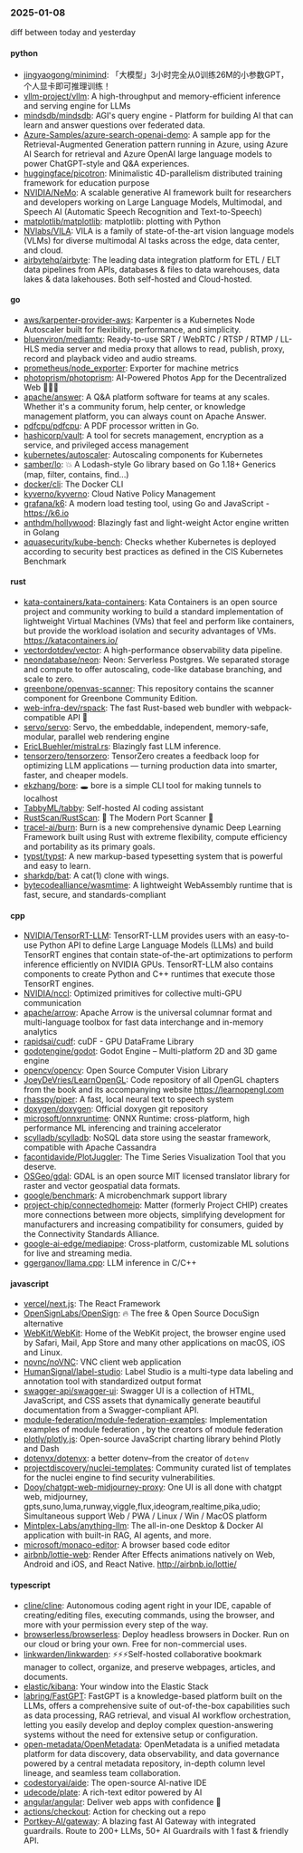 ### 2025-01-08
diff between today and yesterday

#### python
* [jingyaogong/minimind](https://github.com/jingyaogong/minimind): 「大模型」3小时完全从0训练26M的小参数GPT，个人显卡即可推理训练！
* [vllm-project/vllm](https://github.com/vllm-project/vllm): A high-throughput and memory-efficient inference and serving engine for LLMs
* [mindsdb/mindsdb](https://github.com/mindsdb/mindsdb): AGI's query engine - Platform for building AI that can learn and answer questions over federated data.
* [Azure-Samples/azure-search-openai-demo](https://github.com/Azure-Samples/azure-search-openai-demo): A sample app for the Retrieval-Augmented Generation pattern running in Azure, using Azure AI Search for retrieval and Azure OpenAI large language models to power ChatGPT-style and Q&A experiences.
* [huggingface/picotron](https://github.com/huggingface/picotron): Minimalistic 4D-parallelism distributed training framework for education purpose
* [NVIDIA/NeMo](https://github.com/NVIDIA/NeMo): A scalable generative AI framework built for researchers and developers working on Large Language Models, Multimodal, and Speech AI (Automatic Speech Recognition and Text-to-Speech)
* [matplotlib/matplotlib](https://github.com/matplotlib/matplotlib): matplotlib: plotting with Python
* [NVlabs/VILA](https://github.com/NVlabs/VILA): VILA is a family of state-of-the-art vision language models (VLMs) for diverse multimodal AI tasks across the edge, data center, and cloud.
* [airbytehq/airbyte](https://github.com/airbytehq/airbyte): The leading data integration platform for ETL / ELT data pipelines from APIs, databases & files to data warehouses, data lakes & data lakehouses. Both self-hosted and Cloud-hosted.

#### go
* [aws/karpenter-provider-aws](https://github.com/aws/karpenter-provider-aws): Karpenter is a Kubernetes Node Autoscaler built for flexibility, performance, and simplicity.
* [bluenviron/mediamtx](https://github.com/bluenviron/mediamtx): Ready-to-use SRT / WebRTC / RTSP / RTMP / LL-HLS media server and media proxy that allows to read, publish, proxy, record and playback video and audio streams.
* [prometheus/node_exporter](https://github.com/prometheus/node_exporter): Exporter for machine metrics
* [photoprism/photoprism](https://github.com/photoprism/photoprism): AI-Powered Photos App for the Decentralized Web 🌈💎✨
* [apache/answer](https://github.com/apache/answer): A Q&A platform software for teams at any scales. Whether it's a community forum, help center, or knowledge management platform, you can always count on Apache Answer.
* [pdfcpu/pdfcpu](https://github.com/pdfcpu/pdfcpu): A PDF processor written in Go.
* [hashicorp/vault](https://github.com/hashicorp/vault): A tool for secrets management, encryption as a service, and privileged access management
* [kubernetes/autoscaler](https://github.com/kubernetes/autoscaler): Autoscaling components for Kubernetes
* [samber/lo](https://github.com/samber/lo): 💥 A Lodash-style Go library based on Go 1.18+ Generics (map, filter, contains, find...)
* [docker/cli](https://github.com/docker/cli): The Docker CLI
* [kyverno/kyverno](https://github.com/kyverno/kyverno): Cloud Native Policy Management
* [grafana/k6](https://github.com/grafana/k6): A modern load testing tool, using Go and JavaScript - https://k6.io
* [anthdm/hollywood](https://github.com/anthdm/hollywood): Blazingly fast and light-weight Actor engine written in Golang
* [aquasecurity/kube-bench](https://github.com/aquasecurity/kube-bench): Checks whether Kubernetes is deployed according to security best practices as defined in the CIS Kubernetes Benchmark

#### rust
* [kata-containers/kata-containers](https://github.com/kata-containers/kata-containers): Kata Containers is an open source project and community working to build a standard implementation of lightweight Virtual Machines (VMs) that feel and perform like containers, but provide the workload isolation and security advantages of VMs. https://katacontainers.io/
* [vectordotdev/vector](https://github.com/vectordotdev/vector): A high-performance observability data pipeline.
* [neondatabase/neon](https://github.com/neondatabase/neon): Neon: Serverless Postgres. We separated storage and compute to offer autoscaling, code-like database branching, and scale to zero.
* [greenbone/openvas-scanner](https://github.com/greenbone/openvas-scanner): This repository contains the scanner component for Greenbone Community Edition.
* [web-infra-dev/rspack](https://github.com/web-infra-dev/rspack): The fast Rust-based web bundler with webpack-compatible API 🦀️
* [servo/servo](https://github.com/servo/servo): Servo, the embeddable, independent, memory-safe, modular, parallel web rendering engine
* [EricLBuehler/mistral.rs](https://github.com/EricLBuehler/mistral.rs): Blazingly fast LLM inference.
* [tensorzero/tensorzero](https://github.com/tensorzero/tensorzero): TensorZero creates a feedback loop for optimizing LLM applications — turning production data into smarter, faster, and cheaper models.
* [ekzhang/bore](https://github.com/ekzhang/bore): 🕳 bore is a simple CLI tool for making tunnels to localhost
* [TabbyML/tabby](https://github.com/TabbyML/tabby): Self-hosted AI coding assistant
* [RustScan/RustScan](https://github.com/RustScan/RustScan): 🤖 The Modern Port Scanner 🤖
* [tracel-ai/burn](https://github.com/tracel-ai/burn): Burn is a new comprehensive dynamic Deep Learning Framework built using Rust with extreme flexibility, compute efficiency and portability as its primary goals.
* [typst/typst](https://github.com/typst/typst): A new markup-based typesetting system that is powerful and easy to learn.
* [sharkdp/bat](https://github.com/sharkdp/bat): A cat(1) clone with wings.
* [bytecodealliance/wasmtime](https://github.com/bytecodealliance/wasmtime): A lightweight WebAssembly runtime that is fast, secure, and standards-compliant

#### cpp
* [NVIDIA/TensorRT-LLM](https://github.com/NVIDIA/TensorRT-LLM): TensorRT-LLM provides users with an easy-to-use Python API to define Large Language Models (LLMs) and build TensorRT engines that contain state-of-the-art optimizations to perform inference efficiently on NVIDIA GPUs. TensorRT-LLM also contains components to create Python and C++ runtimes that execute those TensorRT engines.
* [NVIDIA/nccl](https://github.com/NVIDIA/nccl): Optimized primitives for collective multi-GPU communication
* [apache/arrow](https://github.com/apache/arrow): Apache Arrow is the universal columnar format and multi-language toolbox for fast data interchange and in-memory analytics
* [rapidsai/cudf](https://github.com/rapidsai/cudf): cuDF - GPU DataFrame Library
* [godotengine/godot](https://github.com/godotengine/godot): Godot Engine – Multi-platform 2D and 3D game engine
* [opencv/opencv](https://github.com/opencv/opencv): Open Source Computer Vision Library
* [JoeyDeVries/LearnOpenGL](https://github.com/JoeyDeVries/LearnOpenGL): Code repository of all OpenGL chapters from the book and its accompanying website https://learnopengl.com
* [rhasspy/piper](https://github.com/rhasspy/piper): A fast, local neural text to speech system
* [doxygen/doxygen](https://github.com/doxygen/doxygen): Official doxygen git repository
* [microsoft/onnxruntime](https://github.com/microsoft/onnxruntime): ONNX Runtime: cross-platform, high performance ML inferencing and training accelerator
* [scylladb/scylladb](https://github.com/scylladb/scylladb): NoSQL data store using the seastar framework, compatible with Apache Cassandra
* [facontidavide/PlotJuggler](https://github.com/facontidavide/PlotJuggler): The Time Series Visualization Tool that you deserve.
* [OSGeo/gdal](https://github.com/OSGeo/gdal): GDAL is an open source MIT licensed translator library for raster and vector geospatial data formats.
* [google/benchmark](https://github.com/google/benchmark): A microbenchmark support library
* [project-chip/connectedhomeip](https://github.com/project-chip/connectedhomeip): Matter (formerly Project CHIP) creates more connections between more objects, simplifying development for manufacturers and increasing compatibility for consumers, guided by the Connectivity Standards Alliance.
* [google-ai-edge/mediapipe](https://github.com/google-ai-edge/mediapipe): Cross-platform, customizable ML solutions for live and streaming media.
* [ggerganov/llama.cpp](https://github.com/ggerganov/llama.cpp): LLM inference in C/C++

#### javascript
* [vercel/next.js](https://github.com/vercel/next.js): The React Framework
* [OpenSignLabs/OpenSign](https://github.com/OpenSignLabs/OpenSign): 🔥 The free & Open Source DocuSign alternative
* [WebKit/WebKit](https://github.com/WebKit/WebKit): Home of the WebKit project, the browser engine used by Safari, Mail, App Store and many other applications on macOS, iOS and Linux.
* [novnc/noVNC](https://github.com/novnc/noVNC): VNC client web application
* [HumanSignal/label-studio](https://github.com/HumanSignal/label-studio): Label Studio is a multi-type data labeling and annotation tool with standardized output format
* [swagger-api/swagger-ui](https://github.com/swagger-api/swagger-ui): Swagger UI is a collection of HTML, JavaScript, and CSS assets that dynamically generate beautiful documentation from a Swagger-compliant API.
* [module-federation/module-federation-examples](https://github.com/module-federation/module-federation-examples): Implementation examples of module federation , by the creators of module federation
* [plotly/plotly.js](https://github.com/plotly/plotly.js): Open-source JavaScript charting library behind Plotly and Dash
* [dotenvx/dotenvx](https://github.com/dotenvx/dotenvx): a better dotenv–from the creator of `dotenv`
* [projectdiscovery/nuclei-templates](https://github.com/projectdiscovery/nuclei-templates): Community curated list of templates for the nuclei engine to find security vulnerabilities.
* [Dooy/chatgpt-web-midjourney-proxy](https://github.com/Dooy/chatgpt-web-midjourney-proxy): One UI is all done with chatgpt web, midjourney, gpts,suno,luma,runway,viggle,flux,ideogram,realtime,pika,udio; Simultaneous support Web / PWA / Linux / Win / MacOS platform
* [Mintplex-Labs/anything-llm](https://github.com/Mintplex-Labs/anything-llm): The all-in-one Desktop & Docker AI application with built-in RAG, AI agents, and more.
* [microsoft/monaco-editor](https://github.com/microsoft/monaco-editor): A browser based code editor
* [airbnb/lottie-web](https://github.com/airbnb/lottie-web): Render After Effects animations natively on Web, Android and iOS, and React Native. http://airbnb.io/lottie/

#### typescript
* [cline/cline](https://github.com/cline/cline): Autonomous coding agent right in your IDE, capable of creating/editing files, executing commands, using the browser, and more with your permission every step of the way.
* [browserless/browserless](https://github.com/browserless/browserless): Deploy headless browsers in Docker. Run on our cloud or bring your own. Free for non-commercial uses.
* [linkwarden/linkwarden](https://github.com/linkwarden/linkwarden): ⚡️⚡️⚡️Self-hosted collaborative bookmark manager to collect, organize, and preserve webpages, articles, and documents.
* [elastic/kibana](https://github.com/elastic/kibana): Your window into the Elastic Stack
* [labring/FastGPT](https://github.com/labring/FastGPT): FastGPT is a knowledge-based platform built on the LLMs, offers a comprehensive suite of out-of-the-box capabilities such as data processing, RAG retrieval, and visual AI workflow orchestration, letting you easily develop and deploy complex question-answering systems without the need for extensive setup or configuration.
* [open-metadata/OpenMetadata](https://github.com/open-metadata/OpenMetadata): OpenMetadata is a unified metadata platform for data discovery, data observability, and data governance powered by a central metadata repository, in-depth column level lineage, and seamless team collaboration.
* [codestoryai/aide](https://github.com/codestoryai/aide): The open-source AI-native IDE
* [udecode/plate](https://github.com/udecode/plate): A rich-text editor powered by AI
* [angular/angular](https://github.com/angular/angular): Deliver web apps with confidence 🚀
* [actions/checkout](https://github.com/actions/checkout): Action for checking out a repo
* [Portkey-AI/gateway](https://github.com/Portkey-AI/gateway): A blazing fast AI Gateway with integrated guardrails. Route to 200+ LLMs, 50+ AI Guardrails with 1 fast & friendly API.

